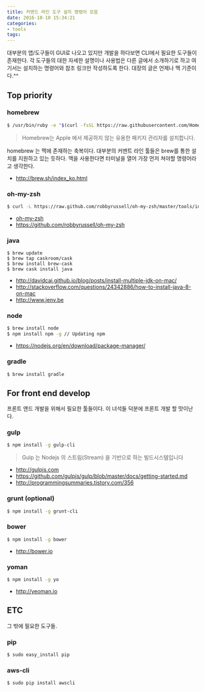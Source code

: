 ```yaml
---
title: 커맨드 라인 도구 설치 명령어 모음
date: 2016-10-10 15:34:21
categories:
- tools
tags:
---
```


대부분의 앱/도구들이 GUI로 나오고 있지만 개발을 하다보면 CLI에서 필요한 도구들이 존재한다. 각 도구들의 대한 자세한 설명이나 사용법은 다른 글에서 소개하기로 하고 여기서는 설치하는 명령어와 참조 링크만 작성하도록 한다. 대장의 글은 언제나 맥 기준이다.^^

<!-- more -->

## Top priority
### homebrew
```bash
$ /usr/bin/ruby -e "$(curl -fsSL https://raw.githubusercontent.com/Homebrew/install/master/install)"
```
> Homebrew는 Apple 에서 제공하지 않는 유용한 패키지 관리자를 설치합니다.

homebrew 는 맥에 존재하는 축복이다. 대부분의 커맨트 라인 툴들은 brew를 통한 설치를 지원하고 있는 듯하다. 맥을 사용한다면 터미널을 열어 가장 먼저 쳐야할 명령어라고 생각한다.

- http://brew.sh/index_ko.html

### oh-my-zsh
```bash
$ curl -L https://raw.github.com/robbyrussell/oh-my-zsh/master/tools/install.sh | sh
```

- [oh-my-zsh](oh-my-zsh.md)
- https://github.com/robbyrussell/oh-my-zsh

### java
```
$ brew update
$ brew tap caskroom/cask
$ brew install brew-cask
$ brew cask install java
```
- http://davidcai.github.io/blog/posts/install-multiple-jdk-on-mac/
- http://stackoverflow.com/questions/24342886/how-to-install-java-8-on-mac
- http://www.jenv.be

### node
```sh
$ brew install node
$ npm install npm -g // Updating npm
```
- https://nodejs.org/en/download/package-manager/

### gradle
```bash
$ brew install gradle
```

## For front end develop
프론트 앤드 개발을 위해서 필요한 툴들이다. 이 녀석들 덕분에 프론트 개발 할 맛이난다.

### gulp
```sh
$ npm install -g gulp-cli
```

> Gulp 는 Nodejs 의 스트림(Stream) 을 기반으로 하는 빌드시스템입니다

- http://gulpjs.com
- https://github.com/gulpjs/gulp/blob/master/docs/getting-started.md
- http://programmingsummaries.tistory.com/356

### grunt (optional)
```bash
$ npm install -g grunt-cli
```

### bower
```bash
$ npm install -g bower
```
- http://bower.io

### yoman
```bash
$ npm install -g yo
```
- http://yeoman.io

## ETC
그 밖에 필요한 도구들.

### pip
```bash
$ sudo easy_install pip
```

### aws-cli
```bash
$ sudo pip install awscli
```

